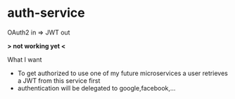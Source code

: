 # auth-service
OAuth2 in => JWT out 

**> not working yet <**

What I want

- To get authorized to use one of my future microservices a user retrieves a JWT from this service first
- authentication will be delegated to google,facebook,...
